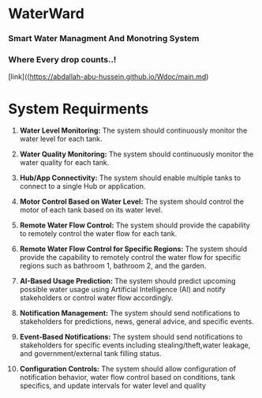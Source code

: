 # WaterWard 

### Smart Water Managment And Monotring System 
###  **Where Every drop counts..!**

[link]((https://abdallah-abu-hussein.github.io/Wdoc/main.md)
# System Requirments 
1. **Water Level Monitoring:**
The system should continuously monitor the water level for each tank.

2. **Water Quality Monitoring:**
The system should continuously monitor the water quality for each tank.

3. **Hub/App Connectivity:**
The system should enable multiple tanks to connect to a single Hub or application.

4. **Motor Control Based on Water Level:**
The system should control the motor of each tank based on its water level.

5. **Remote Water Flow Control:**
The system should provide the capability to remotely control the water flow for each tank.

6. **Remote Water Flow Control for Specific Regions:**
The system should provide the capability to remotely control the water flow for specific regions such as bathroom 1, bathroom 2, and the garden.

7. **AI-Based Usage Prediction:**
The system should predict upcoming possible water usage using Artificial Intelligence (AI) and notify stakeholders or control water flow accordingly.

8. **Notification Management:**
The system should send notifications to stakeholders for predictions, news, general advice, and specific events.

9. **Event-Based Notifications:**
The system should send notifications to stakeholders for specific events including stealing/theft,water leakage, and government/external tank filling status.

10. **Configuration Controls:**
The system should allow configuration of notification behavior, water flow control based on conditions, tank specifics, and update intervals for water level and quality
